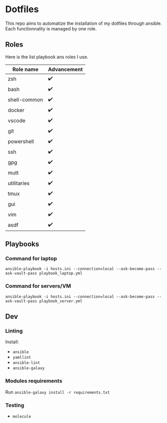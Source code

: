 # Dotfiles

This repo aims to automatize the installation of my dotfiles through ansible.
Each functionnality is managed by one role.

## Roles

Here is the list playbook ans roles I use.

| Role name    | Advancement |
| ------------ | ----------- |
| zsh          | ✔️          |
| bash         | ✔️          |
| shell-common | ✔️          |
| docker       | ✔️          |
| vscode       | ✔️          |
| git          | ✔️          |
| powershell   | ✔️          |
| ssh          | ✔️          |
| gpg          | ✔️          |
| mutt         | ✔️          |
| utilitaries  | ✔️          |
| tmux         | ✔️          |
| gui          | ✔️          |
| vim          | ✔️          |
| asdf         | ✔️          |

## Playbooks

### Command for laptop

`ansible-playbook -i hosts.ini --connection=local --ask-become-pass --ask-vault-pass playbook_laptop.yml`

### Command for servers/VM

`ansible-playbook -i hosts.ini --connection=local --ask-become-pass --ask-vault-pass playbook_server.yml`

## Dev

### Linting

Install:

- `ansible`
- `yamllint`
- `ansible-lint`
- `ansible-galaxy`

### Modules requirements

Run `ansible-galaxy install -r requirements.txt`

### Testing

- `molecule`
